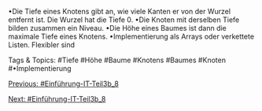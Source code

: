 •Die Tiefe eines Knotens gibt an, wie viele Kanten er von der Wurzel 
entfernt ist. Die Wurzel hat die Tiefe 0. 
•Die Knoten mit derselben Tiefe bilden zusammen ein Niveau. 
•Die Höhe eines Baumes ist dann die maximale Tiefe eines Knotens.
•Implementierung als Arrays oder verkettete Listen. Flexibler sind 

   Tags & Topics:
   #Tiefe
   #Höhe
   #Baume
   #Knotens
   #Baumes
   #Knoten
   #•Implementierung

[Previous: #Einführung-IT-Teil3b_8](Einführung-IT-Teil3b_8.md)

[Next: #Einführung-IT-Teil3b_8](Einführung-IT-Teil3b_8.md)